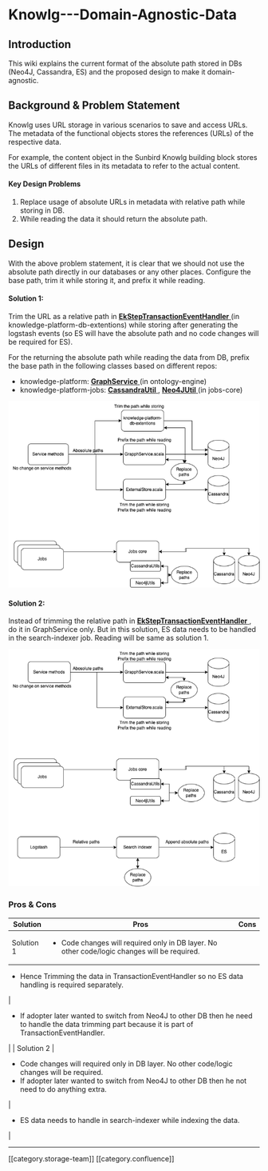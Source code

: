 # Knowlg---Domain-Agnostic-Data

## Introduction

This wiki explains the current format of the absolute path stored in DBs (Neo4J, Cassandra, ES) and the proposed design to make it domain-agnostic.

## Background & Problem Statement

Knowlg uses URL storage in various scenarios to save and access URLs. The metadata of the functional objects stores the references (URLs) of the respective data.

For example, the content object in the Sunbird Knowlg building block stores the URLs of different files in its metadata to refer to the actual content.

#### Key Design Problems

1. Replace usage of absolute URLs in metadata with relative path while storing in DB.
2. While reading the data it should return the absolute path.

## Design

With the above problem statement, it is clear that we should not use the absolute path directly in our databases or any other places. Configure the base path, trim it while storing it, and prefix it while reading.

#### Solution 1:

Trim the URL as a relative path in [**EkStepTransactionEventHandler** ](https://github.com/project-sunbird/knowledge-platform-db-extensions/blob/release-4.1.0/neo4j-extensions/transaction-event-handler/src/main/java/org/sunbird/kernel/extension/EkStepTransactionEventHandler.java)(in knowledge-platform-db-extentions) while storing after generating the logstash events (so ES will have the absolute path and no code changes will be required for ES).

For the returning the absolute path while reading the data from DB, prefix the base path in the following classes based on different repos:

* knowledge-platform: [**GraphService** ](https://github.com/project-sunbird/knowledge-platform/blob/master/ontology-engine/graph-core\_2.11/src/main/scala/org/sunbird/graph/GraphService.scala)(in ontology-engine)
* knowledge-platform-jobs: [**CassandraUtil** ](https://github.com/project-sunbird/knowledge-platform-jobs/blob/master/jobs-core/src/main/scala/org/sunbird/job/util/CassandraUtil.scala), [**Neo4JUtil** ](https://github.com/project-sunbird/knowledge-platform-jobs/blob/master/jobs-core/src/main/scala/org/sunbird/job/util/Neo4JUtil.scala)(in jobs-core)

![](<../../../../.gitbook/assets/CNAME Knowlg design-Copy of Page-1.drawio.png>)

#### Solution 2:

Instead of trimming the relative path in [**EkStepTransactionEventHandler** ](https://github.com/project-sunbird/knowledge-platform-db-extensions/blob/release-4.1.0/neo4j-extensions/transaction-event-handler/src/main/java/org/sunbird/kernel/extension/EkStepTransactionEventHandler.java), do it in GraphService only. But in this solution, ES data needs to be handled in the search-indexer job. Reading will be same as solution 1.

![](<../../../../.gitbook/assets/CNAME Knowlg design-Page-1.drawio.png>)

### Pros & Cons

| **Solution** | **Pros**                                                                                                     | **Cons** |
| ------------ | ------------------------------------------------------------------------------------------------------------ | -------- |
| Solution 1   | <ul><li>Code changes will required only in DB layer. No other code/logic changes will be required.</li></ul> |          |

* Hence Trimming the data in TransactionEventHandler so no ES data handling is required separately.

|

* If adopter later wanted to switch from Neo4J to other DB then he need to handle the data trimming part because it is part of TransactionEventHandler.

\| | Solution 2 |

* Code changes will required only in DB layer. No other code/logic changes will be required.
* If adopter later wanted to switch from Neo4J to other DB then he not need to do anything extra.

|

* ES data needs to handle in search-indexer while indexing the data.

|

***

\[\[category.storage-team]] \[\[category.confluence]]
